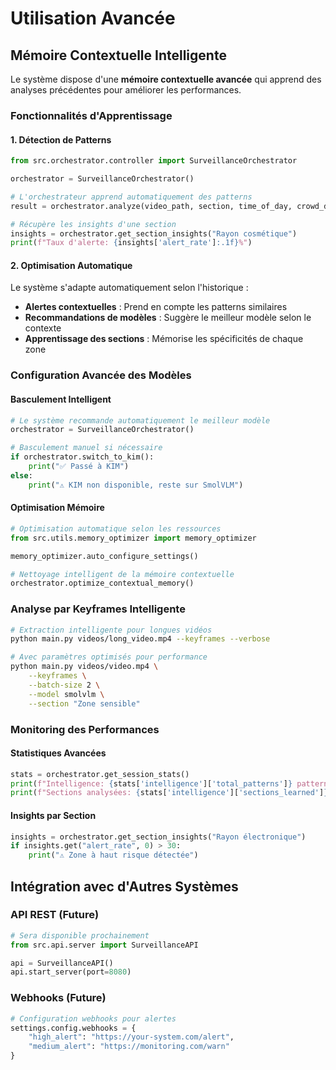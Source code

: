 # Utilisation Avancée

## Mémoire Contextuelle Intelligente

Le système dispose d'une **mémoire contextuelle avancée** qui apprend des analyses précédentes pour améliorer les performances.

### Fonctionnalités d'Apprentissage

#### 1. Détection de Patterns
```python
from src.orchestrator.controller import SurveillanceOrchestrator

orchestrator = SurveillanceOrchestrator()

# L'orchestrateur apprend automatiquement des patterns
result = orchestrator.analyze(video_path, section, time_of_day, crowd_density)

# Récupère les insights d'une section
insights = orchestrator.get_section_insights("Rayon cosmétique")
print(f"Taux d'alerte: {insights['alert_rate']:.1f}%")
```

#### 2. Optimisation Automatique
Le système s'adapte automatiquement selon l'historique :

- **Alertes contextuelles** : Prend en compte les patterns similaires
- **Recommandations de modèles** : Suggère le meilleur modèle selon le contexte
- **Apprentissage des sections** : Mémorise les spécificités de chaque zone

### Configuration Avancée des Modèles

#### Basculement Intelligent
```python
# Le système recommande automatiquement le meilleur modèle
orchestrator = SurveillanceOrchestrator()

# Basculement manuel si nécessaire
if orchestrator.switch_to_kim():
    print("✅ Passé à KIM")
else:
    print("⚠️ KIM non disponible, reste sur SmolVLM")
```

#### Optimisation Mémoire
```python
# Optimisation automatique selon les ressources
from src.utils.memory_optimizer import memory_optimizer

memory_optimizer.auto_configure_settings()

# Nettoyage intelligent de la mémoire contextuelle
orchestrator.optimize_contextual_memory()
```

### Analyse par Keyframes Intelligente

```bash
# Extraction intelligente pour longues vidéos
python main.py videos/long_video.mp4 --keyframes --verbose

# Avec paramètres optimisés pour performance
python main.py videos/video.mp4 \
    --keyframes \
    --batch-size 2 \
    --model smolvlm \
    --section "Zone sensible"
```

### Monitoring des Performances

#### Statistiques Avancées
```python
stats = orchestrator.get_session_stats()
print(f"Intelligence: {stats['intelligence']['total_patterns']} patterns appris")
print(f"Sections analysées: {stats['intelligence']['sections_learned']}")
```

#### Insights par Section
```python
insights = orchestrator.get_section_insights("Rayon électronique")
if insights.get("alert_rate", 0) > 30:
    print("⚠️ Zone à haut risque détectée")
```

## Intégration avec d'Autres Systèmes

### API REST (Future)
```python
# Sera disponible prochainement
from src.api.server import SurveillanceAPI

api = SurveillanceAPI()
api.start_server(port=8080)
```

### Webhooks (Future)
```python
# Configuration webhooks pour alertes
settings.config.webhooks = {
    "high_alert": "https://your-system.com/alert",
    "medium_alert": "https://monitoring.com/warn"
}
```